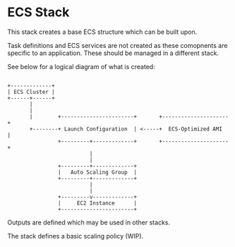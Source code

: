# ECS Stack
This stack creates a base ECS structure which can be built upon.

Task definitions and ECS services are not created as these comopnents
are specific to an application. These should be managed in a different stack.

See below for a logical diagram of what is created:
```

+-------------+
| ECS Cluster |
+------+------+
       |
       |
       |        +-----------------------+       +---------------------+
       +--------+ Launch Configuration  | <-----+  ECS-Optimized AMI  |
                +---------+-------------+       +---------------------+
                          |
                          |
                +---------+-------------+
                |   Auto Scaling Group  |
                +---------+-------------+
                          |
                          |
                +---------v-------------+
                |     EC2 Instance      |
                +-----------------------+
```

Outputs are defined which may be used in other stacks.

The stack defines a basic scaling policy (WIP).
